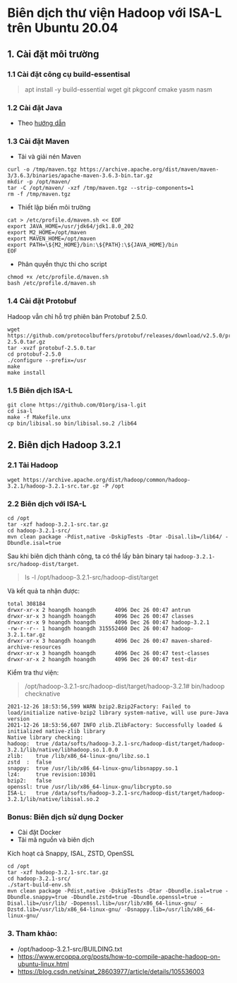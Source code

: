 # Biên dịch thư viện Hadoop với ISA-L trên Ubuntu 20.04

## 1. Cài đặt môi trường

### 1.1 Cài đặt công cụ build-essentisal

> apt install -y build-essential wget git pkgconf cmake yasm nasm

### 1.2 Cài đặt Java

- Theo [hướng dẫn](/docs/common/setup-java.md)

### 1.3 Cài đặt Maven

- Tải và giải nén Maven

```
curl -o /tmp/maven.tgz https://archive.apache.org/dist/maven/maven-3/3.6.3/binaries/apache-maven-3.6.3-bin.tar.gz
mkdir -p /opt/maven/
tar -C /opt/maven/ -xzf /tmp/maven.tgz --strip-components=1
rm -f /tmp/maven.tgz 
```
- Thiết lập biến môi trường

```
cat > /etc/profile.d/maven.sh << EOF
export JAVA_HOME=/usr/jdk64/jdk1.8.0_202
export M2_HOME=/opt/maven
export MAVEN_HOME=/opt/maven
export PATH=\${M2_HOME}/bin:\${PATH}:\${JAVA_HOME}/bin
EOF
```

- Phân quyền thực thi cho script

```
chmod +x /etc/profile.d/maven.sh
bash /etc/profile.d/maven.sh
```


### 1.4 Cài đặt Protobuf

Hadoop vẫn chỉ hỗ trợ phiên bản Protobuf 2.5.0.

```
wget https://github.com/protocolbuffers/protobuf/releases/download/v2.5.0/protobuf-2.5.0.tar.gz                   
tar -xvzf protobuf-2.5.0.tar  
cd protobuf-2.5.0
./configure --prefix=/usr
make
make install
```

### 1.5 Biên dịch ISA-L 

```
git clone https://github.com/01org/isa-l.git
cd isa-l
make -f Makefile.unx
cp bin/libisal.so bin/libisal.so.2 /lib64
```

## 2. Biên dịch Hadoop 3.2.1

### 2.1 Tải Hadoop

```
wget https://archive.apache.org/dist/hadoop/common/hadoop-3.2.1/hadoop-3.2.1-src.tar.gz -P /opt
```

### 2.2 Biên dịch với ISA-L

```
cd /opt
tar -xzf hadoop-3.2.1-src.tar.gz
cd hadoop-3.2.1-src/
mvn clean package -Pdist,native -DskipTests -Dtar -Disal.lib=/lib64/ -Dbundle.isal=true
```

Sau khi biên dịch thành công, ta có thể lấy bản binary tại `hadoop-3.2.1-src/hadoop-dist/target`.

> ls -l /opt/hadoop-3.2.1-src/hadoop-dist/target

Và kết quả ta nhận được:

```
total 308184
drwxr-xr-x 2 hoangdh hoangdh      4096 Dec 26 00:47 antrun
drwxr-xr-x 3 hoangdh hoangdh      4096 Dec 26 00:47 classes
drwxr-xr-x 9 hoangdh hoangdh      4096 Dec 26 00:47 hadoop-3.2.1
-rw-r--r-- 1 hoangdh hoangdh 315552460 Dec 26 00:47 hadoop-3.2.1.tar.gz
drwxr-xr-x 3 hoangdh hoangdh      4096 Dec 26 00:47 maven-shared-archive-resources
drwxr-xr-x 3 hoangdh hoangdh      4096 Dec 26 00:47 test-classes
drwxr-xr-x 2 hoangdh hoangdh      4096 Dec 26 00:47 test-dir
```

Kiểm tra thư viện:

> /opt/hadoop-3.2.1-src/hadoop-dist/target/hadoop-3.2.1# bin/hadoop checknative

```
2021-12-26 18:53:56,599 WARN bzip2.Bzip2Factory: Failed to load/initialize native-bzip2 library system-native, will use pure-Java version
2021-12-26 18:53:56,607 INFO zlib.ZlibFactory: Successfully loaded & initialized native-zlib library
Native library checking:
hadoop:  true /data/softs/hadoop-3.2.1-src/hadoop-dist/target/hadoop-3.2.1/lib/native/libhadoop.so.1.0.0
zlib:    true /lib/x86_64-linux-gnu/libz.so.1
zstd  :  false 
snappy:  true /usr/lib/x86_64-linux-gnu/libsnappy.so.1
lz4:     true revision:10301
bzip2:   false 
openssl: true /usr/lib/x86_64-linux-gnu/libcrypto.so
ISA-L:   true /data/softs/hadoop-3.2.1-src/hadoop-dist/target/hadoop-3.2.1/lib/native/libisal.so.2
```

### Bonus: Biên dịch sử dụng Docker

- Cài đặt Docker
- Tải mã nguồn và biên dịch

Kích hoạt cả Snappy, ISAL, ZSTD, OpenSSL 

```
cd /opt
tar -xzf hadoop-3.2.1-src.tar.gz
cd hadoop-3.2.1-src/
./start-build-env.sh
mvn clean package -Pdist,native -DskipTests -Dtar -Dbundle.isal=true -Dbundle.snappy=true -Dbundle.zstd=true -Dbundle.openssl=true -Disal.lib=/usr/lib/ -Dopenssl.lib=/usr/lib/x86_64-linux-gnu/ -Dzstd.lib=/usr/lib/x86_64-linux-gnu/ -Dsnappy.lib=/usr/lib/x86_64-linux-gnu/
```

### 3. Tham khảo:
- /opt/hadoop-3.2.1-src/BUILDING.txt
- https://www.ercoppa.org/posts/how-to-compile-apache-hadoop-on-ubuntu-linux.html
- https://blog.csdn.net/sinat_28603977/article/details/105536003
